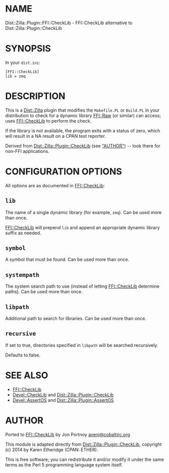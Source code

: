 # NAME

Dist::Zilla::Plugin::FFI::CheckLib - FFI::CheckLib alternative to Dist::Zilla::Plugin::CheckLib

# SYNOPSIS

In your `dist.ini`:

    [FFI::CheckLib]
    lib = zmq

# DESCRIPTION

This is a [Dist::Zilla](https://metacpan.org/pod/Dist::Zilla) plugin that modifies the `Makefile.PL` or
`Build.PL` in your distribution to check for a dynamic library [FFI::Raw](https://metacpan.org/pod/FFI::Raw) (or
similar) can access; uses [FFI::CheckLib](https://metacpan.org/pod/FFI::CheckLib) to perform the check.

If the library is not available, the program exits with a status of zero,
which will result in a NA result on a CPAN test reporter.

Derived from [Dist::Zilla::Plugin::CheckLib](https://metacpan.org/pod/Dist::Zilla::Plugin::CheckLib) (see ["AUTHOR"](#author)) -- look there
for non-FFI applications.

# CONFIGURATION OPTIONS

All options are as documented in [FFI::CheckLib](https://metacpan.org/pod/FFI::CheckLib):

## `lib`

The name of a single dynamic library (for example, `zmq`). 
Can be used more than once.

[FFI::CheckLib](https://metacpan.org/pod/FFI::CheckLib) will prepend `lib` and append an appropriate dynamic library
suffix as needed.

## `symbol`

A symbol that must be found. Can be used more than once.

## `systempath`

The system search path to use (instead of letting [FFI::CheckLib](https://metacpan.org/pod/FFI::CheckLib) determine
paths). Can be used more than once.

## `libpath`

Additional path to search for libraries. Can be used more than once.

## `recursive`

If set to true, directories specified in `libpath` will be searched
recursively.

Defaults to false.

# SEE ALSO

- [FFI::CheckLib](https://metacpan.org/pod/FFI::CheckLib)
- [Devel::CheckLib](https://metacpan.org/pod/Devel::CheckLib) and [Dist::Zilla::Plugin::CheckLib](https://metacpan.org/pod/Dist::Zilla::Plugin::CheckLib)
- [Devel::AssertOS](https://metacpan.org/pod/Devel::AssertOS) and [Dist::Zilla::Plugin::AssertOS](https://metacpan.org/pod/Dist::Zilla::Plugin::AssertOS)

# AUTHOR

Ported to [FFI::CheckLib](https://metacpan.org/pod/FFI::CheckLib) by Jon Portnoy <avenj@cobaltirc.org>

This module is adapted directly from [Dist::Zilla::Plugin::CheckLib](https://metacpan.org/pod/Dist::Zilla::Plugin::CheckLib),
copyright (c) 2014 by Karen Etheridge (CPAN: ETHER).

This is free software; you can redistribute it and/or modify it under
the same terms as the Perl 5 programming language system itself.
